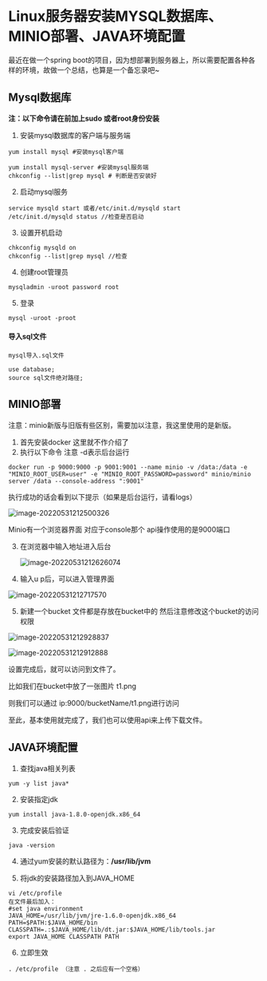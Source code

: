 # Linux服务器安装MYSQL数据库、MINIO部署、JAVA环境配置

最近在做一个spring boot的项目，因为想部署到服务器上，所以需要配置各种各样的环境，故做一个总结，也算是一个备忘录吧~

## Mysql数据库

**注：以下命令请在前加上sudo 或者root身份安装**

1. 安装mysql数据库的客户端与服务端

```
yum install mysql #安装mysql客户端

yum install mysql-server #安装mysql服务端
chkconfig --list|grep mysql # 判断是否安装好
```

2. 启动mysql服务

```
service mysqld start 或者/etc/init.d/mysqld start
/etc/init.d/mysqld status //检查是否启动
```

3. 设置开机启动

```
chkconfig mysqld on
chkconfig --list|grep mysql //检查
```

4. 创建root管理员

```
mysqladmin -uroot password root
```

5. 登录

```
mysql -uroot -proot
```

#### 导入sql文件

```
mysql导入.sql文件

use database;
source sql文件绝对路径;
```

## MINIO部署

注意：minio新版与旧版有些区别，需要加以注意，我这里使用的是新版。

1. 首先安装docker 这里就不作介绍了
2. 执行以下命令 注意 -d表示后台运行

```
docker run -p 9000:9000 -p 9001:9001 --name minio -v /data:/data -e "MINIO_ROOT_USER=user" -e "MINIO_ROOT_PASSWORD=password" minio/minio server /data --console-address ":9001"
```

执行成功的话会看到以下提示（如果是后台运行，请看logs）

![image-20220531212500326](C:\Users\10441\AppData\Roaming\Typora\typora-user-images\image-20220531212500326.png)

Minio有一个浏览器界面 对应于console那个 api操作使用的是9000端口

3. 在浏览器中输入地址进入后台

   ![image-20220531212626074](C:\Users\10441\AppData\Roaming\Typora\typora-user-images\image-20220531212626074.png)

4. 输入u p后，可以进入管理界面

![image-20220531212717570](C:\Users\10441\AppData\Roaming\Typora\typora-user-images\image-20220531212717570.png)

5. 新建一个bucket 文件都是存放在bucket中的 然后注意修改这个bucket的访问权限

![image-20220531212928837](C:\Users\10441\AppData\Roaming\Typora\typora-user-images\image-20220531212928837.png)

![image-20220531212912888](C:\Users\10441\AppData\Roaming\Typora\typora-user-images\image-20220531212912888.png)

设置完成后，就可以访问到文件了。

比如我们在bucket中放了一张图片 t1.png

则我们可以通过 ip:9000/bucketName/t1.png进行访问

至此，基本使用就完成了，我们也可以使用api来上传下载文件。

## JAVA环境配置

1. 查找java相关列表

```
yum -y list java*
```

2. 安装指定jdk

```
yum install java-1.8.0-openjdk.x86_64
```

3. 完成安装后验证

```
java -version
```

4. 通过yum安装的默认路径为：**/usr/lib/jvm**

5. 将jdk的安装路径加入到JAVA_HOME

```
vi /etc/profile
在文件最后加入：
#set java environment
JAVA_HOME=/usr/lib/jvm/jre-1.6.0-openjdk.x86_64
PATH=$PATH:$JAVA_HOME/bin
CLASSPATH=.:$JAVA_HOME/lib/dt.jar:$JAVA_HOME/lib/tools.jar
export JAVA_HOME CLASSPATH PATH
```

6. 立即生效

```
. /etc/profile （注意 . 之后应有一个空格）
```

